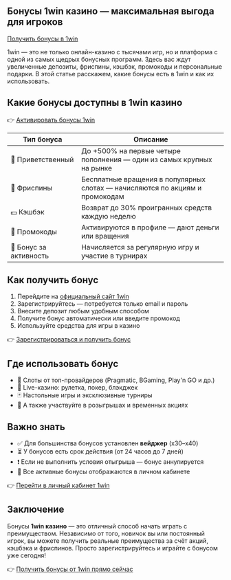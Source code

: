 ## Бонусы 1win казино — максимальная выгода для игроков  
[Получить бонусы в 1win](https://1wbfqv.life/casino/list?open=register&p=8khw)

1win — это не только онлайн-казино с тысячами игр, но и платформа с одной из самых щедрых бонусных программ. Здесь вас ждут увеличенные депозиты, фриспины, кэшбэк, промокоды и персональные подарки. В этой статье расскажем, какие бонусы есть в 1win и как их использовать.

## Какие бонусы доступны в 1win казино

👉 [Активировать бонусы 1win](https://1wbfqv.life/casino/list?open=register&p=8khw)

| Тип бонуса           | Описание                                                                 |
|----------------------|--------------------------------------------------------------------------|
| 🎁 Приветственный    | До +500% на первые четыре пополнения — один из самых крупных на рынке    |
| 🎰 Фриспины          | Бесплатные вращения в популярных слотах — начисляются по акциям и промокодам |
| 💵 Кэшбэк            | Возврат до 30% проигранных средств каждую неделю                         |
| 🔐 Промокоды         | Активируются в профиле — дают деньги или вращения                         |
| 🔁 Бонус за активность | Начисляется за регулярную игру и участие в турнирах                      |

## Как получить бонус

1. Перейдите на [официальный сайт 1win](https://1wbfqv.life/casino/list?open=register&p=8khw)  
2. Зарегистрируйтесь — потребуется только email и пароль  
3. Внесите депозит любым удобным способом  
4. Получите бонус автоматически или введите промокод  
5. Используйте средства для игры в казино

👉 [Зарегистрироваться и получить бонус](https://1wbfqv.life/casino/list?open=register&p=8khw)

## Где использовать бонус

- 🎰 Слоты от топ-провайдеров (Pragmatic, BGaming, Play'n GO и др.)  
- 🎯 Live-казино: рулетка, покер, блэкджек  
- 🃏 Настольные игры и эксклюзивные турниры  
- 🤑 А также участвуйте в розыгрышах и временных акциях

## Важно знать

- ✅ Для большинства бонусов установлен **вейджер** (x30–x40)  
- ⏳ У бонусов есть срок действия (от 24 часов до 7 дней)  
- ❗ Если не выполнить условия отыгрыша — бонус аннулируется  
- 💬 Все активные бонусы отображаются в личном кабинете

👉 [Перейти в личный кабинет 1win](https://1wbfqv.life/casino/list?open=register&p=8khw)

## Заключение

Бонусы **1win казино** — это отличный способ начать играть с преимуществом. Независимо от того, новичок вы или постоянный игрок, вы можете получить реальные преимущества за счёт акций, кэшбэка и фриспинов. Просто зарегистрируйтесь и играйте с бонусом уже сегодня!

👉 [Получить бонусы от 1win прямо сейчас](https://1wbfqv.life/casino/list?open=register&p=8khw)
